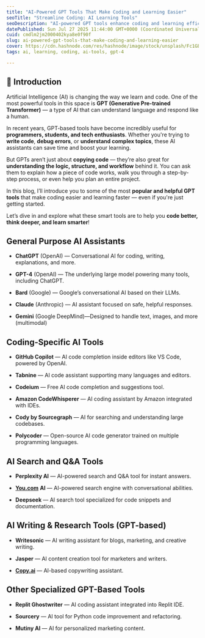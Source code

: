 ```yaml
---
title: "AI-Powered GPT Tools That Make Coding and Learning Easier"
seoTitle: "Streamline Coding: AI Learning Tools"
seoDescription: "AI-powered GPT tools enhance coding and learning efficiency with versatile assistants for code generation, understanding, and project planning"
datePublished: Sun Jul 27 2025 11:44:00 GMT+0000 (Coordinated Universal Time)
cuid: cmdlm2jm2000402kya8e0f90f
slug: ai-powered-gpt-tools-that-make-coding-and-learning-easier
cover: https://cdn.hashnode.com/res/hashnode/image/stock/unsplash/Fc1GBkmV-Dw/upload/553860833ffb32538edb66cc95f21a4d.jpeg
tags: ai, learning, coding, ai-tools, gpt-4

---
```


## 🧠 Introduction

Artificial Intelligence (AI) is changing the way we learn and code. One of the most powerful tools in this space is **GPT (Generative Pre-trained Transformer)** — a type of AI that can understand language and respond like a human.

In recent years, GPT-based tools have become incredibly useful for **programmers, students, and tech enthusiasts**. Whether you're trying to **write code**, **debug errors**, or **understand complex topics**, these AI assistants can save time and boost your learning.

But GPTs aren’t just about **copying code** — they’re also great for **understanding the logic, structure, and workflow** behind it. You can ask them to explain how a piece of code works, walk you through a step-by-step process, or even help you plan an entire project.

In this blog, I’ll introduce you to some of the most **popular and helpful GPT tools** that make coding easier and learning faster — even if you're just getting started.

Let’s dive in and explore what these smart tools are to help you **code better, think deeper, and learn smarter**!

## General Purpose AI Assistants

* **ChatGPT** (OpenAI) — Conversational AI for coding, writing, explanations, and more.
    
* **GPT-4** (OpenAI) — The underlying large model powering many tools, including ChatGPT.
    
* **Bard** (Google) — Google’s conversational AI based on their LLMs.
    
* **Claude** (Anthropic) — AI assistant focused on safe, helpful responses.
    
* **Gemini** (Google DeepMind)—Designed to handle text, images, and more (multimodal)
    

## Coding-Specific AI Tools

* **GitHub Copilot** — AI code completion inside editors like VS Code, powered by OpenAI.
    
* **Tabnine** — AI code assistant supporting many languages and editors.
    
* **Codeium** — Free AI code completion and suggestions tool.
    
* **Amazon CodeWhisperer** — AI coding assistant by Amazon integrated with IDEs.
    
* **Cody by Sourcegraph** — AI for searching and understanding large codebases.
    
* **Polycoder** — Open-source AI code generator trained on multiple programming languages.
    

## AI Search and Q&A Tools

* **Perplexity AI** — AI-powered search and Q&A tool for instant answers.
    
* [**You.com**](http://You.com) **AI** — AI-powered search engine with conversational abilities.
    
* **Deepseek** — AI search tool specialized for code snippets and documentation.
    

## AI Writing & Research Tools (GPT-based)

* **Writesonic** — AI writing assistant for blogs, marketing, and creative writing.
    
* **Jasper** — AI content creation tool for marketers and writers.
    
* [**Copy.ai**](http://Copy.ai) — AI-based copywriting assistant.
    

## Other Specialized GPT-Based Tools

* **Replit Ghostwriter** — AI coding assistant integrated into Replit IDE.
    
* **Sourcery** — AI tool for Python code improvement and refactoring.
    
* **Mutiny AI** — AI for personalized marketing content.